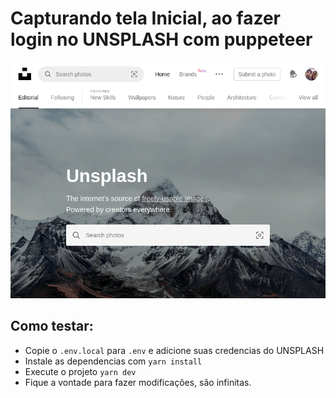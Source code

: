 # Capturando tela Inicial, ao fazer login no UNSPLASH com puppeteer

![altText](screenshot.png "Screenshot")
## Como testar:

- Copie o `.env.local` para `.env` e adicione suas credencias do UNSPLASH
- Instale as dependencias com `yarn install`
- Execute o projeto `yarn dev`
- Fique a vontade para fazer modificações, são infinitas.
